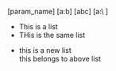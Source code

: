 [param_name]
[a:b] [abc]
[a:\ ]


- This is a list
- THis is the same list
* this is a new list \
this belongs to above list
